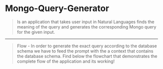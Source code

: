 # Mongo-Query-Generator

> Is an application that takes user input in Natural Languages finds the meaning of the query and generates the corresponding Mongo query for the given input.

***

> Flow - In order to generate the exact query according to the database schema we have to feed the prompt with the a context that contains
the database schema. Find below the flowchart that demonstrates the complete flow of the application and its working!
